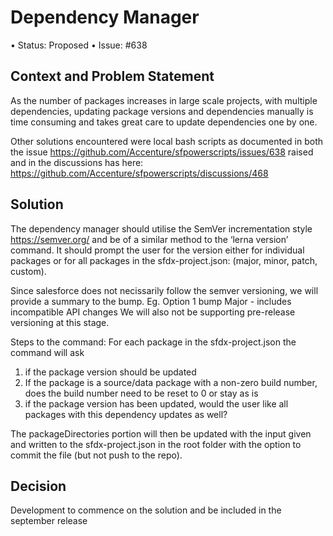 # Dependency Manager 
•	Status: Proposed
•	Issue: #638

## Context and Problem Statement 
As the number of packages increases in large scale projects, with multiple dependencies, updating package versions and dependencies manually is time consuming and takes great care to update dependencies one by one. 

Other solutions encountered were local bash scripts as documented in both the issue https://github.com/Accenture/sfpowerscripts/issues/638 raised and in the discussions has here: https://github.com/Accenture/sfpowerscripts/discussions/468 

## Solution
The dependency manager should utilise the SemVer incrementation style https://semver.org/ and be of a similar method to the ‘lerna version’ command. It should prompt the user for the version either for individual packages or for all packages in the sfdx-project.json: (major, minor, patch, custom). 

Since salesforce does not necissarily follow the semver versioning, we will provide a summary to the bump. 
Eg. Option 1 bump Major - includes incompatible API changes
We will also not be supporting pre-release versioning at this stage. 

Steps to the command:
For each package in the sfdx-project.json the command will ask 
1. if the package version should be updated
2. If the package is a source/data package with a non-zero build number, does the build number need to be reset to 0 or stay as is 
3. if the package version has been updated, would the user like all packages with this dependency updates as well? 

The packageDirectories portion will then be updated with the input given and written to the sfdx-project.json in the root folder with the option to commit the file (but not push to the repo). 

## Decision 
Development to commence on the solution and be included in the september release

